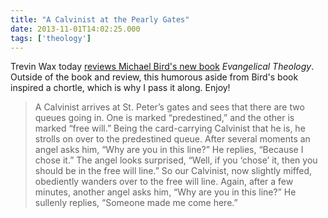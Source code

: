 ```yaml
---
title: "A Calvinist at the Pearly Gates"
date: 2013-11-01T14:02:25.000
tags: ['theology']
---
```


Trevin Wax today [reviews Michael Bird's new book](http://thegospelcoalition.org/blogs/trevinwax/2013/11/01/friday-funny-a-calvinist-at-the-pearly-gates/) _Evangelical Theology_. Outside of the book and review, this humorous aside from Bird's book inspired a chortle, which is why I pass it along. Enjoy!

> A Calvinist arrives at St. Peter’s gates and sees that there are two queues going in. One is marked “predestined,” and the other is marked “free will.” Being the card-carrying Calvinist that he is, he strolls on over to the predestined queue. After several moments an angel asks him, “Why are you in this line?” He replies, “Because I chose it.” The angel looks surprised, “Well, if you ‘chose’ it, then you should be in the free will line.” So our Calvinist, now slightly miffed, obediently wanders over to the free will line. Again, after a few minutes, another angel asks him, “Why are you in this line?” He sullenly replies, “Someone made me come here.”
